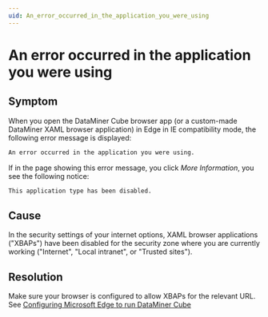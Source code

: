```yaml
---
uid: An_error_occurred_in_the_application_you_were_using
---
```


# An error occurred in the application you were using

## Symptom

When you open the DataMiner Cube browser app (or a custom-made DataMiner XAML browser application) in Edge in IE compatibility mode, the following error message is displayed:

```txt
An error occurred in the application you were using.
```

If in the page showing this error message, you click *More Information*, you see the following notice:

```txt
This application type has been disabled.
```

## Cause

In the security settings of your internet options, XAML browser applications ("XBAPs") have been disabled for the security zone where you are currently working ("Internet", "Local intranet", or "Trusted sites").

## Resolution

Make sure your browser is configured to allow XBAPs for the relevant URL. See [Configuring Microsoft Edge to run DataMiner Cube](xref:Configuring_Microsoft_edge_to_run_Cube)
